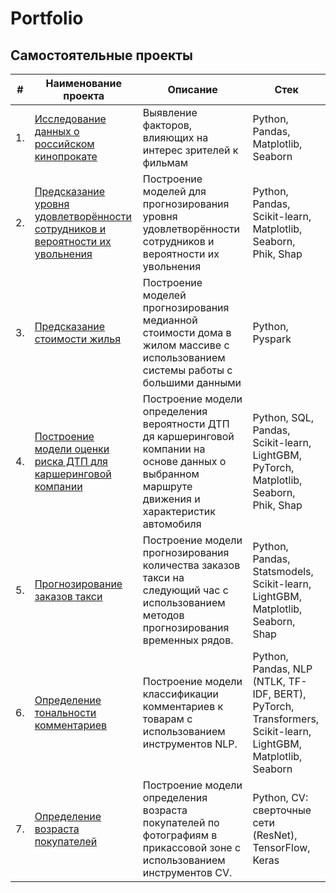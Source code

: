 # Portfolio

## Самостоятельные проекты


| #    | Наименование проекта                | Описание                                                     | Стек                                                         |
| ---- | ------------------------------------------------------------ | ------------------------------------------------------------ | ------------------------------------------------------------ |
| 1.   | [Исследование данных о российском кинопрокате](Movies%20database/) | Выявление факторов, влияющих на интерес зрителей к фильмам | Python, Pandas, Matplotlib, Seaborn |
| 2.   | [Предсказание уровня удовлетворённости сотрудников и вероятности их увольнения](HR%20forecasting/) | Построение моделей для прогнозирования уровня удовлетворённости сотрудников и вероятности их увольнения | Python, Pandas, Scikit-learn, Matplotlib, Seaborn, Phik, Shap |
| 3.   | [Предсказание стоимости жилья](Real%20estate/) | Построение моделей прогнозирования медианной стоимости дома в жилом массиве с использованием системы работы с большими данными | Python, Pyspark |
| 4.   | [Построение модели оценки риска ДТП для каршеринговой компании](Traffic%20accidents/) | Построение модели определения вероятности ДТП дя каршеринговой компании на основе данных о выбранном маршруте движения и характеристик автомобиля | Python, SQL, Pandas, Scikit-learn, LightGBM, PyTorch, Matplotlib, Seaborn, Phik, Shap |
| 5.   | [Прогнозирование заказов такси](Order%20forecasting/) | Построение модели прогнозирования количества заказов такси на следующий час с использованием методов прогнозирования временных рядов. | Python, Pandas, Statsmodels, Scikit-learn, LightGBM, Matplotlib, Seaborn, Shap |
| 6.   | [Определение тональности комментариев](Toxic%20comments/) | Построение модели классификации комментариев к товарам с использованием инструментов NLP. | Python, Pandas, NLP (NTLK, TF-IDF, BERT), PyTorch, Transformers, Scikit-learn, LightGBM, Matplotlib, Seaborn |
| 7.   | [Определение возраста покупателей](Age%20determination/) | Построение модели определения возраста покупателей по фотографиям в прикассовой зоне с использованием инструментов CV. | Python, CV: сверточные сети (ResNet), TensorFlow, Keras |
